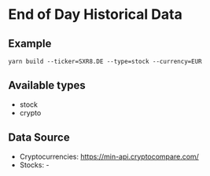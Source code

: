 # End of Day Historical Data
## Example

`yarn build --ticker=SXR8.DE --type=stock --currency=EUR`

## Available types
- stock
- crypto

## Data Source
- Cryptocurrencies: https://min-api.cryptocompare.com/
- Stocks: -